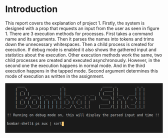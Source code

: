 # Introduction
This report covers the explanation of project 1. Firstly, the system is designed with a prop that requests an input from the user as seen in figure 1. There are 3 execution methods for processes. First takes a command name and its arguments. Then it parses the names into tokens and trims down the unnecessary whitespaces. Then a child process is created for execution. If debug mode is enabled it also shows the gathered input and statistics about the execution. Other execution methods work the same, two child processes are created and executed asynchronously. However, in the second one the execution happens in normal mode. And in the third execution happens in the tapped mode. Second argument determines this mode of execution as written in the assignment.

![alt text](https://raw.githubusercontent.com/ubombar/bombar-shell/main/title.png)
